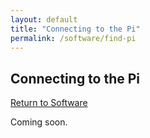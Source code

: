 ```yaml
---
layout: default
title: "Connecting to the Pi"
permalink: /software/find-pi
---
```


## Connecting to the Pi

[Return to Software](index.md)

Coming soon.